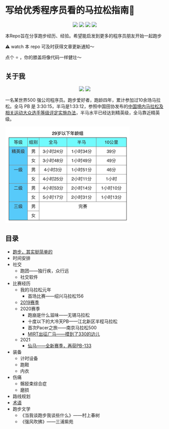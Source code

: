 # 写给优秀程序员看的马拉松指南🏃

<p align="center">
  <img src="https://img.shields.io/badge/职业-程序员-FF7E00"/>
  <img src="https://img.shields.io/badge/全马-6场-green"/>
  <img src="https://img.shields.io/badge/半马-7场-red"/>
  <img src="https://img.shields.io/badge/跑龄-4年-blue"/>
</p>

本Repo旨在分享跑步经历、经验。希望能启发到更多的程序员朋友开始一起跑步

⚠️ watch 本 repo 可及时获得文章更新通知～ 

点个 :star:  ，你的膝盖将像代码一样健壮～



## 关于我

<p align="center">
  <img src="https://img.shields.io/badge/全马_PB-3:30:15-green"/>
  <img src="https://img.shields.io/badge/半马_PB-1:33:12-red"/>
</p>

一名某世界500 强公司程序员。跑步爱好者，跑龄四年，累计参加过10余场马拉松。全马 PB 是 3:30:15，半马是1:33:12，参照中国田协发布的[中国境内马拉松及相关运动大众选手等级评定实施办法](http://www.runchina.org.cn/portal.php?mod=download&id=83)，半马水平已经达到精英级，全马靠近精英级。

<img src="./images/runchina-sub29-runner-level.png" style="zoom:50%;" />

## 目录

- [跑步，其实挺简单的](./getting-start.md)
- 时间安排
- 社交
  - 跑团——独行疾，众行远
  - 社交软件
- 比赛经历
  - 我的马拉松元年
    - 首场比赛——绍兴马拉松156
  - [2019赛季](./races/2019-races-summary.md)
  - 2020赛季
    - 跑崩是什么滋味——无锡马拉松
    - 十度以下的大冷天PB——江北新区半程马拉松
    - 首次Pacer之旅——南京马拉松500
    - [MIRT出征广马——摸到了330的边儿](./races/2020-12-13-guangzhou-marathon-3_30_15.md)
  - 2021
    - [仙马——全新赛季，再获PB-133](./races/2021-04-11-xianlin-half-marathon-1_33_12.md) 
- 装备
  - 计时设备
  - 跑鞋
  - 内衣
- 伤痛
  - 髂胫束综合症
  - 磨损
- 路线规划
- [术语](./terms.md)
- 跑步文学
  - 《当我谈跑步我谈些什么》——村上春树
  - 《强风吹拂》——三浦紫苑



